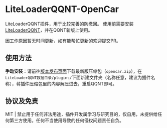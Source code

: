 # LiteLoaderQQNT-OpenCar

LiteLoaderQQNT插件，用于比较完善的防撤回。
使用前需要安装[LiteLoaderQQNT](https://github.com/mo-jinran/LiteLoaderQQNT)，并在QQNT新版上使用。

因工作原因暂无时间更新，如有能帮忙更新的欢迎提交PR。

## 使用方法

**手动安装**：请前往[版本发布页面](https://github.com/flamegreat/LiteLoaderQQNT-OpenCar/releases)下载最新版压缩包（`opencar.zip`），在`LiteLoaderQQNT数据目录/plugins/`下面新建文件夹（名称任意，建议为插件名称），蒋插件压缩包里的内容解压进去，重启QQNT即可。

## 协议及免责

MIT | 禁止用于任何非法用途，插件开发属学习与研究目的，仅自用，未提供给任何第三方使用。任何不当使用导致的任何侵权问题责任自负。